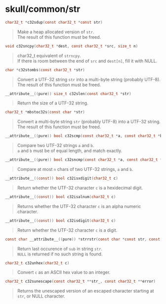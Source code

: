 # skull/common/str

```c
char32_t *c32sdup(const char32_t *const str)
```

> Make a heap allocated version of `str`.
> \
> The result of this function must be freed.

```c
void c32sncpy(char32_t *dest, const char32_t *src, size_t n)
```

> char32_t equivalent of `strncpy`.
> \
> If there is room between the end of `src` and `dest[n]`, fill it with NULL.

```c
char *c32stombs(const char32_t *str)
```

> Convert a UTF-32 string `str` into a multi-byte string (probably UTF-8).
> \
> The result of this function must be freed.

```c
__attribute__((pure)) size_t c32slen(const char32_t *str)
```

> Return the size of a UTF-32 string.

```c
char32_t *mbstoc32s(const char *str)
```

> Convert a multi-byte string `str` (probably UTF-8) into a UTF-32 string.
> \
> The result of this function must be freed.

```c
__attribute__((pure)) bool c32scmp(const char32_t *a, const char32_t *b)
```

> Compare two UTF-32 strings `a` and `b`.
> \
> `a` and `b` must be of equal length, and match exactly.

```c
__attribute__((pure)) bool c32sncmp(const char32_t *a, const char32_t *b, size_t n)
```

> Compare at most `n` chars of two UTF-32 strings, `a` and `b`.

```c
__attribute__((const)) bool c32isxdigit(char32_t c)
```

> Return whether the UTF-32 character `c` is a hexidecimal digit.

```c
__attribute__((const)) bool c32isalnum(char32_t c)
```

> Returns whether the UTF-32 character `c` is an alpha numeric character.

```c
__attribute__((const)) bool c32isdigit(char32_t c)
```

> Return whether the UTF-32 character `c` is a digit.

```c
const char __attribute__((pure)) *strrstr(const char *const str, const char *const sub)
```

> Return last occurence of `sub` in string `str`.
> \
> `NULL` is returned if no such string is found.

```c
char32_t c32unhex(char32_t c)
```

> Convert `c` as an ASCII hex value to an integer.

```c
char32_t c32sunescape(const char32_t **str_, const char32_t **error)
```

> Returns the unescaped version of an escaped character starting at `str`, or
> NULL character.

